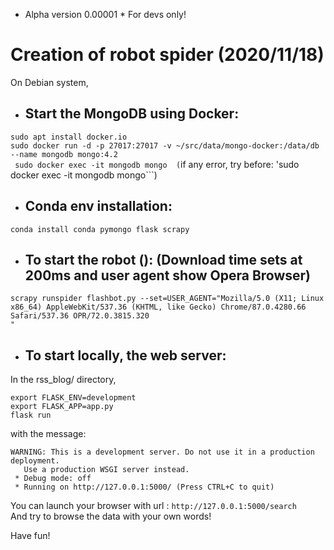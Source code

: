 * Alpha version 0.00001 * For devs only!

# Creation of robot spider (2020/11/18)

On Debian system,

* ## Start the MongoDB using Docker:

``` sudo apt install docker.io ```  
``` sudo docker run -d -p 27017:27017 -v ~/src/data/mongo-docker:/data/db --name mongodb mongo:4.2 ```  
``` sudo docker exec -it mongodb mongo  (```if any error, try before: 'sudo docker exec -it mongodb mongo```)


* ## Conda env installation:

```sudo apt install conda
conda install conda pymongo flask scrapy
```

* ## To start the robot (): (Download time sets at 200ms and user agent show Opera Browser)
```
scrapy runspider flashbot.py --set=USER_AGENT="Mozilla/5.0 (X11; Linux x86_64) AppleWebKit/537.36 (KHTML, like Gecko) Chrome/87.0.4280.66 Safari/537.36 OPR/72.0.3815.320
"
```

* ## To start locally, the web server:

In the rss_blog/ directory,
```
export FLASK_ENV=development  
export FLASK_APP=app.py  
flask run  
```

with the message:
```
WARNING: This is a development server. Do not use it in a production deployment.
   Use a production WSGI server instead.
 * Debug mode: off
 * Running on http://127.0.0.1:5000/ (Press CTRL+C to quit)
```

You can launch your browser with url : ```http://127.0.0.1:5000/search```  
And try to browse the data with your own words!

Have fun!